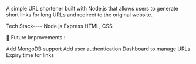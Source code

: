 A simple URL shortener built with Node.js that allows users to generate short links for long URLs and redirect to the original website.

Tech Stack----
Node.js
Express
HTML, CSS


📌 Future Improvements :

Add MongoDB support
Add user authentication
Dashboard to manage URLs
Expiry time for links
